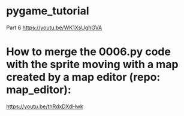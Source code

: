 # pygame_tutorial


Part 6
https://youtu.be/WK1XsUghGVA

# How to merge the 0006.py code with the sprite moving with a map created by a map editor (repo: map_editor):
https://youtu.be/thRdxDXdHwk
